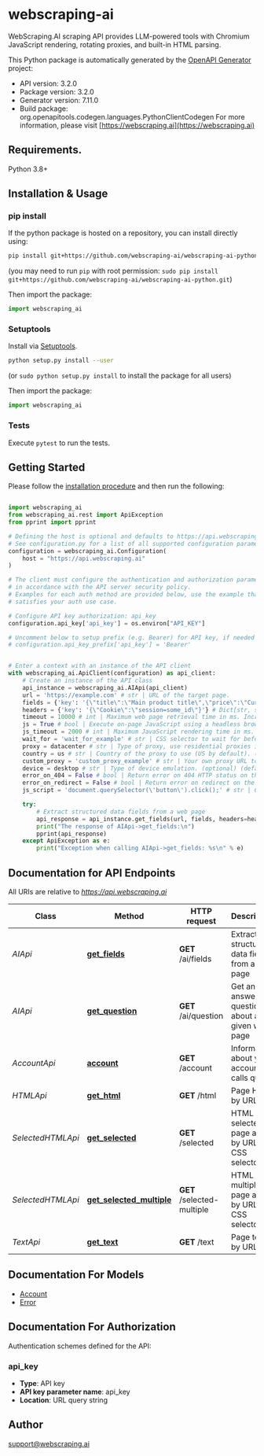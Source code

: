 # webscraping-ai
WebScraping.AI scraping API provides LLM-powered tools with Chromium JavaScript rendering, rotating proxies, and built-in HTML parsing.

This Python package is automatically generated by the [OpenAPI Generator](https://openapi-generator.tech) project:

- API version: 3.2.0
- Package version: 3.2.0
- Generator version: 7.11.0
- Build package: org.openapitools.codegen.languages.PythonClientCodegen
For more information, please visit [https://webscraping.ai](https://webscraping.ai)

## Requirements.

Python 3.8+

## Installation & Usage
### pip install

If the python package is hosted on a repository, you can install directly using:

```sh
pip install git+https://github.com/webscraping-ai/webscraping-ai-python.git
```
(you may need to run `pip` with root permission: `sudo pip install git+https://github.com/webscraping-ai/webscraping-ai-python.git`)

Then import the package:
```python
import webscraping_ai
```

### Setuptools

Install via [Setuptools](http://pypi.python.org/pypi/setuptools).

```sh
python setup.py install --user
```
(or `sudo python setup.py install` to install the package for all users)

Then import the package:
```python
import webscraping_ai
```

### Tests

Execute `pytest` to run the tests.

## Getting Started

Please follow the [installation procedure](#installation--usage) and then run the following:

```python

import webscraping_ai
from webscraping_ai.rest import ApiException
from pprint import pprint

# Defining the host is optional and defaults to https://api.webscraping.ai
# See configuration.py for a list of all supported configuration parameters.
configuration = webscraping_ai.Configuration(
    host = "https://api.webscraping.ai"
)

# The client must configure the authentication and authorization parameters
# in accordance with the API server security policy.
# Examples for each auth method are provided below, use the example that
# satisfies your auth use case.

# Configure API key authorization: api_key
configuration.api_key['api_key'] = os.environ["API_KEY"]

# Uncomment below to setup prefix (e.g. Bearer) for API key, if needed
# configuration.api_key_prefix['api_key'] = 'Bearer'


# Enter a context with an instance of the API client
with webscraping_ai.ApiClient(configuration) as api_client:
    # Create an instance of the API class
    api_instance = webscraping_ai.AIApi(api_client)
    url = 'https://example.com' # str | URL of the target page.
    fields = {'key': '{\"title\":\"Main product title\",\"price\":\"Current product price\",\"description\":\"Full product description\"}'} # Dict[str, str] | Object describing fields to extract from the page and their descriptions
    headers = {'key': '{\"Cookie\":\"session=some_id\"}'} # Dict[str, str] | HTTP headers to pass to the target page. Can be specified either via a nested query parameter (...&headers[One]=value1&headers=[Another]=value2) or as a JSON encoded object (...&headers={\"One\": \"value1\", \"Another\": \"value2\"}). (optional)
    timeout = 10000 # int | Maximum web page retrieval time in ms. Increase it in case of timeout errors (10000 by default, maximum is 30000). (optional) (default to 10000)
    js = True # bool | Execute on-page JavaScript using a headless browser (true by default). (optional) (default to True)
    js_timeout = 2000 # int | Maximum JavaScript rendering time in ms. Increase it in case if you see a loading indicator instead of data on the target page. (optional) (default to 2000)
    wait_for = 'wait_for_example' # str | CSS selector to wait for before returning the page content. Useful for pages with dynamic content loading. Overrides js_timeout. (optional)
    proxy = datacenter # str | Type of proxy, use residential proxies if your site restricts traffic from datacenters (datacenter by default). Note that residential proxy requests are more expensive than datacenter, see the pricing page for details. (optional) (default to datacenter)
    country = us # str | Country of the proxy to use (US by default). (optional) (default to us)
    custom_proxy = 'custom_proxy_example' # str | Your own proxy URL to use instead of our built-in proxy pool in \"http://user:password@host:port\" format (<a target=\"_blank\" href=\"https://webscraping.ai/proxies/smartproxy\">Smartproxy</a> for example). (optional)
    device = desktop # str | Type of device emulation. (optional) (default to desktop)
    error_on_404 = False # bool | Return error on 404 HTTP status on the target page (false by default). (optional) (default to False)
    error_on_redirect = False # bool | Return error on redirect on the target page (false by default). (optional) (default to False)
    js_script = 'document.querySelector(\'button\').click();' # str | Custom JavaScript code to execute on the target page. (optional)

    try:
        # Extract structured data fields from a web page
        api_response = api_instance.get_fields(url, fields, headers=headers, timeout=timeout, js=js, js_timeout=js_timeout, wait_for=wait_for, proxy=proxy, country=country, custom_proxy=custom_proxy, device=device, error_on_404=error_on_404, error_on_redirect=error_on_redirect, js_script=js_script)
        print("The response of AIApi->get_fields:\n")
        pprint(api_response)
    except ApiException as e:
        print("Exception when calling AIApi->get_fields: %s\n" % e)

```

## Documentation for API Endpoints

All URIs are relative to *https://api.webscraping.ai*

Class | Method | HTTP request | Description
------------ | ------------- | ------------- | -------------
*AIApi* | [**get_fields**](docs/AIApi.md#get_fields) | **GET** /ai/fields | Extract structured data fields from a web page
*AIApi* | [**get_question**](docs/AIApi.md#get_question) | **GET** /ai/question | Get an answer to a question about a given web page
*AccountApi* | [**account**](docs/AccountApi.md#account) | **GET** /account | Information about your account calls quota
*HTMLApi* | [**get_html**](docs/HTMLApi.md#get_html) | **GET** /html | Page HTML by URL
*SelectedHTMLApi* | [**get_selected**](docs/SelectedHTMLApi.md#get_selected) | **GET** /selected | HTML of a selected page area by URL and CSS selector
*SelectedHTMLApi* | [**get_selected_multiple**](docs/SelectedHTMLApi.md#get_selected_multiple) | **GET** /selected-multiple | HTML of multiple page areas by URL and CSS selectors
*TextApi* | [**get_text**](docs/TextApi.md#get_text) | **GET** /text | Page text by URL


## Documentation For Models

 - [Account](docs/Account.md)
 - [Error](docs/Error.md)


<a id="documentation-for-authorization"></a>
## Documentation For Authorization


Authentication schemes defined for the API:
<a id="api_key"></a>
### api_key

- **Type**: API key
- **API key parameter name**: api_key
- **Location**: URL query string


## Author

support@webscraping.ai


